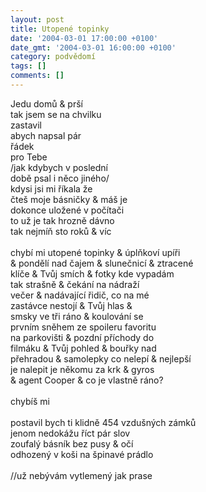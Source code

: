 ```yaml
---
layout: post
title: Utopené topinky
date: '2004-03-01 17:00:00 +0100'
date_gmt: '2004-03-01 16:00:00 +0100'
category: podvědomí
tags: []
comments: []
---
```

<p>Jedu domů &amp; prší<br>
tak jsem se na chvilku<br>
zastavil<br>
abych napsal pár<br>
řádek<br>
pro Tebe<br>
/jak kdybych v poslední<br>
době psal i něco jiného/<br>
kdysi jsi mi říkala že<br>
čteš moje básničky &amp; máš je<br>
dokonce uložené v počítači<br>
to už je tak hrozně dávno<br>
tak nejmíň sto roků &amp; víc<br>
<br>chybí mi utopené topinky &amp; úplňkoví upíři<br>
&amp; pondělí nad čajem &amp; slunečnicí &amp; ztracené<br>
klíče &amp; Tvůj smích &amp; fotky kde vypadám<br>
tak strašně &amp; čekání na nádraží<br>
večer &amp; nadávající řidič, co na mé<br>
zastávce nestojí &amp; Tvůj hlas &amp;<br>
smsky ve tři ráno &amp; koulování se<br>
prvním sněhem ze spoileru favoritu<br>
na parkovišti &amp; pozdní příchody do<br>
filmáku &amp; Tvůj pohled &amp; bouřky nad<br>
přehradou &amp; samolepky co nelepí &amp; nejlepší<br>
je nalepit je někomu za krk &amp; gyros<br>
&amp; agent Cooper &amp; co je vlastně ráno?<br>
<br>chybíš mi<br>
<br>postavil bych ti klidně 454 vzdušných zámků<br>
jenom nedokážu říct pár slov<br>
zoufalý básník bez pusy &amp; očí<br>
odhozený v koši na špinavé prádlo<br>
<br>//už nebývám vytlemený jak prase</p>
